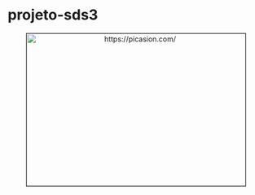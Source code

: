 # projeto-sds3

<p align="center"><img src="https://i.picasion.com/pic91/c4463b045bc4de256b6bfb969109a88e.gif" width="430" height="300" border="1" alt="https://picasion.com/"/></a><br /><a href="https://picasion.com/"></p>
